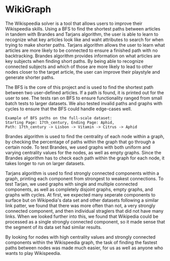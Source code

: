 # WikiGraph
The Wikispeedia solver is a tool that allows users to improve their Wikispeedia skills. Using a BFS to find the shortest paths between articles in tandem with Brandes and Tarjans algorithm, the user is able to learn to recognize what key articles look like and waht attributes to search for when trying to make shorter paths. Tarjans algorithm allows the user to learn what articles are more likely to be connected to ensure a finished path with no backtracking. Brandes algorithm provides information on what articles are key subjects when finding short paths. By being able to recognize connected subjects and which of those are more likely to lead to other nodes closer to the target article, the user can improve their playstyle and generate shorter paths.

The BFS is the core of this project and is used to find the shortest path between two user-defined articles. If a path is found, it is printed out for the user to see. The tests ran on BFS to ensure functionality ranged from small batch tests to larger datasets. We also tested invalid paths and graphs with cycles to ensure that the BFS could handle edge-cases well.

    Example of BFS paths on the full-scale dataset:
    Starting Page: 17th_century, Ending Page: Aphid,
    Path: 17th_century -> Lisbon -> Vitamin -> Citrus -> Aphid

Brandes algorithm is used to find the centrality of each node within a graph, by checking the percentage of paths within the graph that go through a certain node. To test Brandes, we used graphs with both uniform and varying centrality values for the nodes, as well as empty graphs. Since the Brandes algorithm has to check each path within the graph for each node, it takes longer to run on larger datasets.

Tarjans algorithm is used to find strongly connected components within a graph, printing each component from strongest to weakest connections. To test Tarjan, we used graphs with single and multiple connected components, as well as completely disjoint graphs, empty graphs, and graphs with cycles. At first, we expected many seperate components to surface but on Wikipedia's data set and other datasets following a similar link patter, we found that there was more often than not, a very strongly connected component, and then individual straglers that did not have many links. When we looked further into this, we found that Wikipedia could be processed as a single strongly connected component, so it made sense that the segment of its data set had similar results.

By looking for nodes with high centrality values and strongly connected components within the Wikispeedia graph, the task of finding the fastest paths between nodes was made much easier, for us as well as anyone who wants to play Wikispeedia.

